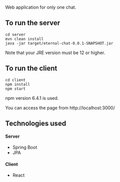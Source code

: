 Web application for only one chat.
## To run the server
```
cd server
mvn clean install
java -jar target/eternal-chat-0.0.1-SNAPSHOT.jar
```
Note that your JRE version must be 12 or higher.

## To run the client
```
cd client
npm install
npm start
```
npm version 6.4.1 is used.

You can access the page from http://localhost:3000/

## Technologies used
#### Server
* Spring Boot
* JPA
#### Client
* React
